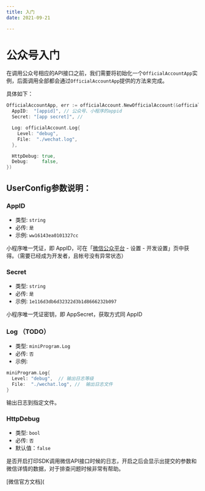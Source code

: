 ```yaml
---
title: 入门
date: 2021-09-21

---
```


# 公众号入门

在调用公众号相应的API接口之前，我们需要将初始化一个`OfficialAccountApp`实例，后面调用全部都会通过`OfficialAccountApp`提供的方法来完成。

具体如下：

``` go
OfficialAccountApp, err := officialAccount.NewOfficialAccount(&officialAccount.UserConfig{
  AppID:  "[appid]", // 公众号、小程序的appid
  Secret: "[app secret]", // 

  Log: officialAccount.Log{
    Level: "debug",
    File:  "./wechat.log",
  },

  HttpDebug: true,
  Debug:     false,
})
```

## UserConfig参数说明：

### AppID

- 类型: `string`
- 必传: `是`
- 示例: `ww16143ea0101327cc` 

小程序唯一凭证，即 AppID，可在「[微信公众平台](https://mp.weixin.qq.com/) - 设置 - 开发设置」页中获得。（需要已经成为开发者，且帐号没有异常状态）

### Secret

- 类型: `string`
- 必传: `是`
- 示例: `1e116d3db6d32322d3b1d8666232b097` 

小程序唯一凭证密钥，即 AppSecret，获取方式同 AppID 

### Log （TODO）

- 类型: `miniProgram.Log`
- 必传: `否`
- 示例: 

``` go
miniProgram.Log{
  Level: "debug",  // 输出日志等级
  File:  "./wechat.log", //  输出日志文件
}
```

输出日志到指定文件。

### HttpDebug

- 类型: `bool`
- 必传: `否`
- 默认值：`false`

是否开启打印SDK调用微信API接口时候的日志，开启之后会显示出提交的参数和微信详情的数据，对于排查问题时候非常有帮助。

[微信官方文档](
